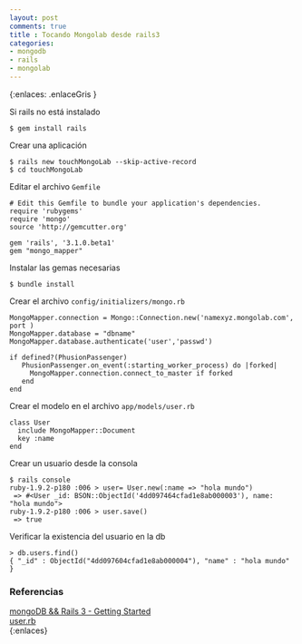 ```yaml
---
layout: post
comments: true
title : Tocando Mongolab desde rails3
categories:
- mongodb
- rails
- mongolab
---
```

{:enlaces: .enlaceGris } 

Si rails no está instalado

	$ gem install rails

Crear una aplicación 
	
	$ rails new touchMongoLab --skip-active-record
	$ cd touchMongoLab

Editar el archivo `Gemfile`

	# Edit this Gemfile to bundle your application's dependencies.
	require 'rubygems'
	require 'mongo'
	source 'http://gemcutter.org'

	gem 'rails', '3.1.0.beta1'
	gem "mongo_mapper"

Instalar las gemas necesarias

	$ bundle install

Crear el archivo `config/initializers/mongo.rb`

	MongoMapper.connection = Mongo::Connection.new('namexyz.mongolab.com', port )
	MongoMapper.database = "dbname"
	MongoMapper.database.authenticate('user','passwd')

	if defined?(PhusionPassenger)
	   PhusionPassenger.on_event(:starting_worker_process) do |forked|
		 MongoMapper.connection.connect_to_master if forked
	   end 
	end

Crear el modelo en el archivo `app/models/user.rb`

	class User
	  include MongoMapper::Document
	  key :name
	end

Crear un usuario desde la consola 

	$ rails console
	ruby-1.9.2-p180 :006 > user= User.new(:name => "hola mundo")
	 => #<User _id: BSON::ObjectId('4dd097464cfad1e8ab000003'), name: "hola mundo"> 
	ruby-1.9.2-p180 :006 > user.save()
	 => true 

Verificar la existencia del usuario en la db 

	> db.users.find()
	{ "_id" : ObjectId("4dd097604cfad1e8ab000004"), "name" : "hola mundo" }

### Referencias 
[mongoDB && Rails 3 - Getting Started](http://www.mongodb.org/display/DOCS/Rails+3+-+Getting+Started)  
[user.rb](https://github.com/banker/mongodb-rails3-sample/blob/master/app/models/user.rb)  
{:enlaces}
